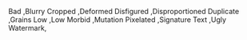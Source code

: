 Bad ,Blurry Cropped ,Deformed Disfigured ,Disproportioned Duplicate ,Grains Low ,Low Morbid ,Mutation Pixelated ,Signature Text ,Ugly Watermark,